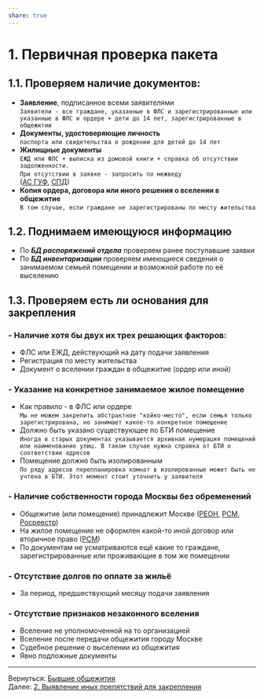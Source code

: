 ```yaml
---  
share: true  
---  
```

   
# 1. Первичная проверка пакета  
## 1.1. Проверяем наличие документов:  
* **Заявление**, подписанное всеми заявителями  
	`Заявители - все граждане, указанные в ФЛС и зарегистрированные или указанные в ФЛС и ордере + дети до 14 лет, зарегистрированные в общежитии`  
* **Документы, удостоверяющие личность**  
	`паспорта или свидетельства о рождении для детей до 14 лет`  
* **Жилищные документы**   
	`ЕЖД или ФЛС + выписка из домовой книги + справка об отсутствии задолженности.`  
	`При отсутствии в заявке - запросить по межведу`  
	([АС ГУФ](http://asguf.mos.ru/), [СПД](http://webspd.mlc.gov/gosusl/gosuslweb/WebFormGF.aspx))  
* **Копия ордера, договора или иного решения о вселении в общежитие**  
	`В том случае, если граждане не зарегистрированы по месту жительства`  
## 1.2. Поднимаем имеющуюся информацию  
* По ***БД распоряжений отдела*** проверяем ранее поступавшие заявки  
* По ***БД инвентаризации*** проверяем имеющиеся сведения о занимаемом семьей помещении и возможной работе по её выселению  
## 1.3. Проверяем есть ли основания для закрепления  
### - Наличие хотя бы двух их трех решающих факторов:  
* ФЛС или ЕЖД, действующий на дату подачи заявления  
* Регистрация по месту жительства  
* Документ о вселении граждан в общежитие (ордер или иной)  
### - Указание на конкретное занимаемое жилое помещение  
* Как правило - в ФЛС или ордере  
	`Мы не можем закрепить абстрактное "койко-место", если семья только зарегистрирована, но занимает какое-то конкретное помещение`  
* Должно быть указано существующее по БТИ помещение   
	`Иногда в старых документах указывается архивная нумерация помещений или наименование улиц. В таком случае нужна справка от БТИ о соответствии адресов`  
* Помещение должно быть изолированным   
  `По ряду адресов перепланировка комнат в изолированные может быть не учтена в БТИ. Этот момент стоит уточнить у заявителя`  
### - Наличие собственности города Москвы без обременений  
* Общежитие (или помещение) принадлежит Москве ([РЕОН](http://reon.mlc.gov), [РСМ](webrsm.mlc.gov:5222), [Росреестр](https://rosreestr.ru/))  
* На жилое помещение не оформлен какой-то иной договор или вторичное право ([РСМ](webrsm.mlc.gov:5222))  
* По документам не усматриваются ещё какие то граждане, зарегистрированные или проживающие в том же помещении  
### - Отсутствие долгов по оплате за жильё  
* За период, предшествующий месяцу подачи заявления  
### - Отсутствие признаков незаконного вселения  
* Вселение не уполномоченной на то организацией  
* Вселение после передачи общежития городу Москве  
* Судебное решение о выселении из общежития  
* Явно подложные документы  
  
___  
Вернуться: [Бывшие общежития](./%D0%91%D1%8B%D0%B2%D1%88%D0%B8%D0%B5%2520%D0%BE%D0%B1%D1%89%D0%B5%D0%B6%D0%B8%D1%82%D0%B8%D1%8F.md#)  
Далее: [2. Выявление иных препятствий для закрепления](./2.%2520%D0%92%D1%8B%D1%8F%D0%B2%D0%BB%D0%B5%D0%BD%D0%B8%D0%B5%2520%D0%B8%D0%BD%D1%8B%D1%85%2520%D0%BF%D1%80%D0%B5%D0%BF%D1%8F%D1%82%D1%81%D1%82%D0%B2%D0%B8%D0%B9%2520%D0%B4%D0%BB%D1%8F%2520%D0%B7%D0%B0%D0%BA%D1%80%D0%B5%D0%BF%D0%BB%D0%B5%D0%BD%D0%B8%D1%8F.md#)